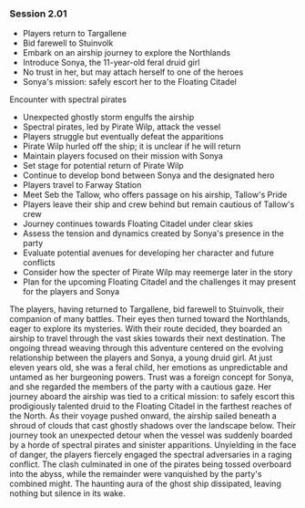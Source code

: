 ### Session 2.01 ###

- Players return to Targallene
- Bid farewell to Stuinvolk
- Embark on an airship journey to explore the Northlands
- Introduce Sonya, the 11-year-old feral druid girl
- No trust in her, but may attach herself to one of the heroes
- Sonya's mission: safely escort her to the Floating Citadel

 Encounter with spectral pirates
- Unexpected ghostly storm engulfs the airship
- Spectral pirates, led by Pirate Wilp, attack the vessel
- Players struggle but eventually defeat the apparitions
- Pirate Wilp hurled off the ship; it is unclear if he will return
- Maintain players focused on their mission with Sonya
- Set stage for potential return of Pirate Wilp
- Continue to develop bond between Sonya and the designated hero
- Players travel to Farway Station
- Meet Seb the Tallow, who offers passage on his airship, Tallow's Pride
- Players leave their ship and crew behind but remain cautious of Tallow's crew
- Journey continues towards Floating Citadel under clear skies
- Assess the tension and dynamics created by Sonya's presence in the party
- Evaluate potential avenues for developing her character and future conflicts
- Consider how the specter of Pirate Wilp may reemerge later in the story
- Plan for the upcoming Floating Citadel and the challenges it may present for the players and Sonya



The players, having returned to Targallene, bid farewell to Stuinvolk, their companion of many battles. Their eyes then turned toward the Northlands, eager to explore its mysteries. With their route decided, they boarded an airship to travel through the vast skies towards their next destination.
The ongoing thread weaving through this adventure centered on the evolving relationship between the players and Sonya, a young druid girl. At just eleven years old, she was a feral child, her emotions as unpredictable and untamed as her burgeoning powers. Trust was a foreign concept for Sonya, and she regarded the members of the party with a cautious gaze. Her journey aboard the airship was tied to a critical mission: to safely escort this prodigiously talented druid to the Floating Citadel in the farthest reaches of the North.
As their voyage pushed onward, the airship sailed beneath a shroud of clouds that cast ghostly shadows over the landscape below. Their journey took an unexpected detour when the vessel was suddenly boarded by a horde of spectral pirates and sinister apparitions. Unyielding in the face of danger, the players fiercely engaged the spectral adversaries in a raging conflict. The clash culminated in one of the pirates being tossed overboard into the abyss, while the remainder were vanquished by the party's combined might. The haunting aura of the ghost ship dissipated, leaving nothing but silence in its wake.
